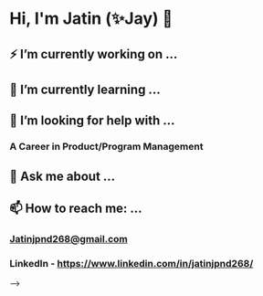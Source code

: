 # Hi, I'm Jatin (✨Jay) 👋

## ⚡ I’m currently working on ...

## 🌱 I’m currently learning ...

## 🤔 I’m looking for help with ...

### A Career in Product/Program Management

## 💬 Ask me about ...

## 📫 How to reach me: ...

### Jatinjpnd268@gmail.com
### LinkedIn - https://www.linkedin.com/in/jatinjpnd268/
-->
